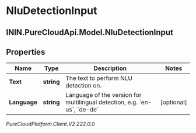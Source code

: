 # NluDetectionInput

## ININ.PureCloudApi.Model.NluDetectionInput

## Properties

|Name | Type | Description | Notes|
|------------ | ------------- | ------------- | -------------|
| **Text** | **string** | The text to perform NLU detection on. | |
| **Language** | **string** | Language of the version for multilingual detection, e.g. &#x60;en-us&#x60;, &#x60;de-de&#x60; | [optional] |



_PureCloudPlatform.Client.V2 222.0.0_
